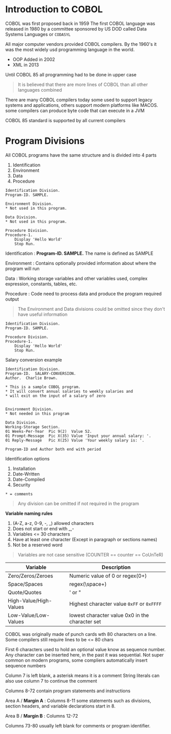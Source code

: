 
# Introduction to COBOL

COBOL was first proposed back in 1959
The first COBOL language was released in 1980 by a committee sponsored by US DOD called Data Systems Languages or `CODASYL`

All major computer vendors provided COBOL compilers. By the 1960's it was the most widely usd programming language in the world. 

* OOP Added in 2002
* XML in 2013

Until COBOL 85 all programming had to be done in upper case

> It is believed that there are more lines of COBOL than all other languages combined

There are many COBOL compilers today some used to support legacy systems and applications, others support modern platforms like MACOS. some compilers can produce byte code that can execute in a JVM 

COBOL 85 standard is supported by all current compilers


# Program Divisions

All COBOL programs have the same structure and is divided into 4 parts

1. Identification
2. Environment 
3. Data
4. Procedure

```COBOL
Identification Division.
Program-ID. SAMPLE.

Environment Division.
* Not used in this program.

Data Division.
* Not used in this program.

Procedure Division.
Procedure-1.
    Display 'Hello World'
    Stop Run.
```

Identification
: **Program-ID. SAMPLE.** 
The name is defined as SAMPLE

Environment
: Contains optionally provided information about where the program will run 

Data
: Working storage variables and other variables used, complex expression, constants, tables, etc.

Procedure
: Code need to process data and produce the program required output 


> The Environment and Data divisions could be omitted since they don't have useful information

```COBOL
Identification Division.
Program-ID. SAMPLE.

Procedure Division.
Procedure-1.
    Display 'Hello World'
    Stop Run.
```

Salary conversion example

```COBOL
Identification Division.       
Program-ID.  SALARY-CONVERSION.
Author.  Charlie Brown.
                
* This is a sample COBOL program.
* It will convert annual salaries to weekly salaries and
* will exit on the input of a salary of zero


Environment Division.
* Not needed in this program

Data Division.
Working-Storage Section.
01 Weeks-Per-Year  Pic 9(2)  Value 52.
01 Prompt-Message  Pic X(35) Value 'Input your annual salary: '.
01 Reply-Message   Pic X(25) Value 'Your weekly salary is: '.
```

`Program-ID and Author both end with period`

Identification options
1. Installation
2. Date-Written
3. Date-Compiled
4. Security 

`* = comments`

> Any division can be omitted if not required in the program  

**Variable naming rules**

1. (A-Z, a-z, 0-9, -, _) allowed characters
2. Does not start or end with _,-
3. Variables <= 30 characters
4. Have at least one character (Except in paragraph or sections names)
5. Not be a reserved word

> Variables are not case sensitive (COUNTER == counter == CoUnTeR)

| Variable | Description |
| -------- | ----------- |
| Zero/Zeros/Zeroes | Numeric value of 0 or regex(0+) |
| Space/Spaces | regex(\space+) |
| Quote/Quotes | ' or " |
| High-Value/High-Values | Highest character value `0xFF` or `0xFFFF`|
| Low-Value/Low-Values | lowest character value 0x0 in the character set|


COBOL was originally made of punch cards wth 80 characters on a line. Some compilers still require lines to be <= 80 chars

First 6 characters used to hold an optional value know as sequence number. Any character can be inserted here, in the past it was sequential. Not super common on modern programs, some compliers automatically insert sequence numbers

Column 7 is left blank, a asterisk means it is a comment
String literals can also use column 7 to continue the comment

Columns 8-72 contain program statements and instructions

Area A / **Margin A**
: Columns 8-11 some statements such as divisions, section headers, and variable declarations start in 8.

Area B / **Margin B**
: Columns 12-72 

Columns 73-80 usually left blank for comments or program identifier.



